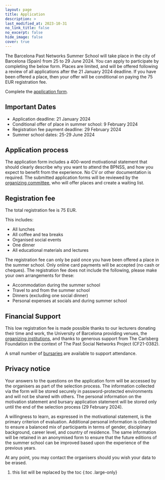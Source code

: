 ```yaml
---
layout: page
title: Application
description: >
last_modified_at: 2023-10-31
no_link_title: false 
no_excerpt: false 
hide_image: false
cover: true
---
```


The Barcelona Past Networks Summer School will take place in the city of Barcelona (Spain) from 25 to 29 June 2024. You can apply to participate by completing the below form. Places are limited, and will be offered following a review of all applications after the 21 January 2024 deadline. If you have been offered a place, then your offer will be conditional on paying the 75 EUR registration fee.

Complete the [application form](/applicationform/). 

## Important Dates
* Application deadline: 21 January 2024
* Conditional offer of place in summer school: 9 February 2024
* Registration fee payment deadline: 29 February 2024
* Summer school dates: 25-29 June 2024

## Application process
The application form includes a 400-word motivational statement that should clearly describe why you want to attend the BPNSS, and how you expect to benefit from the experience. No CV or other documentation is required. The submitted application forms will be reviewed by the [organizing committee](/organisers/), who will offer places and create a waiting list.

## Registration fee
The total registration fee is 75 EUR.

This includes:
* All lunches
* All coffee and tea breaks
* Organised social events
* One dinner
* All educational materials and lectures

The registration fee can only be paid once you have been offered a place in the summer school. Only online card payments will be accepted (no cash or cheques).
The registration fee does not include the following, please make your own arrangements for these:
* Accommodation during the summer school
* Travel to and from the summer school
* Dinners (excluding one social dinner)
* Personal expenses at socials and during summer school

## Financial Support

This low registration fee is made possible thanks to our lecturers donating their time and work, the University of Barcelona providing venues, the [organizing institutions](/organisers/), and thanks to generous support from The Carlsberg Foundation in the context of The Past Social Networks Project (CF21-0382).

A small number of [bursaries](/bursaries/) are available to support attendance.

## Privacy notice
Your answers to the questions on the application form will be accessed by the organisers as part of the selection process. The information collected via the form will be stored securely in password-protected environments and will not be shared with others. The personal information on the motivation statement and bursary application statement will be stored only until the end of the selection process (29 February 2024). 

A willingness to learn, as expressed in the motivational statement, is the primary criterion of evaluation. Additional personal information is collected to ensure a balanced mix of participants in terms of gender, disciplinary background, career level, and country of residence. The same information will be retained in an anonymised form to ensure that the future editions of the summer school can be improved based upon the experience of the previous years. 

At any point, you may contact the organisers should you wish your data to be erased.   


1. this list will be replaced by the toc
{:toc .large-only}
